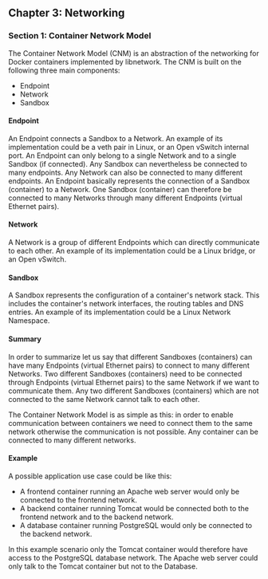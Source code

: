 ## Chapter 3: Networking

### Section 1: Container Network Model

The Container Network Model (CNM) is an abstraction of the networking for Docker containers implemented by libnetwork.
The CNM is built on the following three main components: 
- Endpoint
- Network
- Sandbox

#### Endpoint
An Endpoint connects a Sandbox to a Network.
An example of its implementation could be a veth pair in Linux, or an Open vSwitch internal port.
An Endpoint can only belong to a single Network and to a single Sandbox (if connected).
Any Sandbox can nevertheless be connected to many endpoints.
Any Network can also be connected to many different endpoints.
An Endpoint basically represents the connection of a Sandbox (container) to a Network.
One Sandbox (container) can therefore be connected to many Networks through many different Endpoints (virtual Ethernet pairs).

#### Network
A Network is a group of different Endpoints which can directly communicate to each other.
An example of its implementation could be a Linux bridge, or an Open vSwitch.

#### Sandbox
A Sandbox represents the configuration of a container's network stack.
This includes the container's network interfaces, the routing tables and DNS entries.
An example of its implementation could be a Linux Network Namespace.

#### Summary
In order to summarize let us say that different Sandboxes (containers) can have many Endpoints (virtual Ethernet pairs) to connect to many different Networks.
Two different Sandboxes (containers) need to be connected through Endpoints (virtual Ethernet pairs) to the same Network if we want to communicate them.
Any two different Sandboxes (containers) which are not connected to the same Network cannot talk to each other.

The Container Network Model is as simple as this: in order to enable communication between containers we need to connect them to the same network otherwise the communication is not possible. Any container can be connected to many different networks.

#### Example
A possible application use case could be like this:
- A frontend container running an Apache web server would only be connected to the frontend network.
- A backend container running Tomcat would be connected both to the frontend network and to the backend network.
- A database container running PostgreSQL would only be connected to the backend network.

In this example scenario only the Tomcat container would therefore have access to the PostgreSQL database network. 
The Apache web server could only talk to the Tomcat container but not to the Database.
